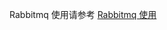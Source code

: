 Rabbitmq 使用请参考 [Rabbitmq 使用](https://github.com/water-law/blogs/blob/master/%E5%88%86%E5%B8%83%E5%BC%8F%E9%AB%98%E5%B9%B6%E5%8F%91/%E5%88%86%E5%B8%83%E5%BC%8F%E6%B6%88%E6%81%AF%E4%B8%AD%E9%97%B4%E4%BB%B6/RabbitMq/RabbitMq.md)
